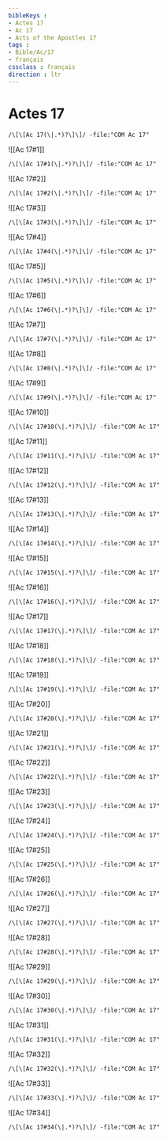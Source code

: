 ```yaml
---
bibleKeys : 
- Actes 17
- Ac 17
- Acts of the Apostles 17
tags : 
- Bible/Ac/17
- français
cssclass : français
direction : ltr
---
```


# Actes 17

```query
/\[\[Ac 17(\|.*)?\]\]/ -file:"COM Ac 17"
```



![[Ac 17#1]]

```query
/\[\[Ac 17#1(\|.*)?\]\]/ -file:"COM Ac 17"
```

![[Ac 17#2]]

```query
/\[\[Ac 17#2(\|.*)?\]\]/ -file:"COM Ac 17"
```

![[Ac 17#3]]

```query
/\[\[Ac 17#3(\|.*)?\]\]/ -file:"COM Ac 17"
```

![[Ac 17#4]]

```query
/\[\[Ac 17#4(\|.*)?\]\]/ -file:"COM Ac 17"
```

![[Ac 17#5]]

```query
/\[\[Ac 17#5(\|.*)?\]\]/ -file:"COM Ac 17"
```

![[Ac 17#6]]

```query
/\[\[Ac 17#6(\|.*)?\]\]/ -file:"COM Ac 17"
```

![[Ac 17#7]]

```query
/\[\[Ac 17#7(\|.*)?\]\]/ -file:"COM Ac 17"
```

![[Ac 17#8]]

```query
/\[\[Ac 17#8(\|.*)?\]\]/ -file:"COM Ac 17"
```

![[Ac 17#9]]

```query
/\[\[Ac 17#9(\|.*)?\]\]/ -file:"COM Ac 17"
```

![[Ac 17#10]]

```query
/\[\[Ac 17#10(\|.*)?\]\]/ -file:"COM Ac 17"
```

![[Ac 17#11]]

```query
/\[\[Ac 17#11(\|.*)?\]\]/ -file:"COM Ac 17"
```

![[Ac 17#12]]

```query
/\[\[Ac 17#12(\|.*)?\]\]/ -file:"COM Ac 17"
```

![[Ac 17#13]]

```query
/\[\[Ac 17#13(\|.*)?\]\]/ -file:"COM Ac 17"
```

![[Ac 17#14]]

```query
/\[\[Ac 17#14(\|.*)?\]\]/ -file:"COM Ac 17"
```

![[Ac 17#15]]

```query
/\[\[Ac 17#15(\|.*)?\]\]/ -file:"COM Ac 17"
```

![[Ac 17#16]]

```query
/\[\[Ac 17#16(\|.*)?\]\]/ -file:"COM Ac 17"
```

![[Ac 17#17]]

```query
/\[\[Ac 17#17(\|.*)?\]\]/ -file:"COM Ac 17"
```

![[Ac 17#18]]

```query
/\[\[Ac 17#18(\|.*)?\]\]/ -file:"COM Ac 17"
```

![[Ac 17#19]]

```query
/\[\[Ac 17#19(\|.*)?\]\]/ -file:"COM Ac 17"
```

![[Ac 17#20]]

```query
/\[\[Ac 17#20(\|.*)?\]\]/ -file:"COM Ac 17"
```

![[Ac 17#21]]

```query
/\[\[Ac 17#21(\|.*)?\]\]/ -file:"COM Ac 17"
```

![[Ac 17#22]]

```query
/\[\[Ac 17#22(\|.*)?\]\]/ -file:"COM Ac 17"
```

![[Ac 17#23]]

```query
/\[\[Ac 17#23(\|.*)?\]\]/ -file:"COM Ac 17"
```

![[Ac 17#24]]

```query
/\[\[Ac 17#24(\|.*)?\]\]/ -file:"COM Ac 17"
```

![[Ac 17#25]]

```query
/\[\[Ac 17#25(\|.*)?\]\]/ -file:"COM Ac 17"
```

![[Ac 17#26]]

```query
/\[\[Ac 17#26(\|.*)?\]\]/ -file:"COM Ac 17"
```

![[Ac 17#27]]

```query
/\[\[Ac 17#27(\|.*)?\]\]/ -file:"COM Ac 17"
```

![[Ac 17#28]]

```query
/\[\[Ac 17#28(\|.*)?\]\]/ -file:"COM Ac 17"
```

![[Ac 17#29]]

```query
/\[\[Ac 17#29(\|.*)?\]\]/ -file:"COM Ac 17"
```

![[Ac 17#30]]

```query
/\[\[Ac 17#30(\|.*)?\]\]/ -file:"COM Ac 17"
```

![[Ac 17#31]]

```query
/\[\[Ac 17#31(\|.*)?\]\]/ -file:"COM Ac 17"
```

![[Ac 17#32]]

```query
/\[\[Ac 17#32(\|.*)?\]\]/ -file:"COM Ac 17"
```

![[Ac 17#33]]

```query
/\[\[Ac 17#33(\|.*)?\]\]/ -file:"COM Ac 17"
```

![[Ac 17#34]]

```query
/\[\[Ac 17#34(\|.*)?\]\]/ -file:"COM Ac 17"
```


